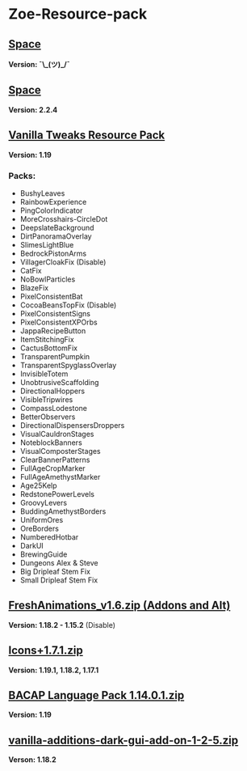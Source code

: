 # Zoe-Resource-pack

## [Space](¯\_(ツ)_/¯)
**Version: ¯\\\_(ツ)_/¯**

## [Space](https://www.spigotmc.org/resources/space.59572/)
**Version: 2.2.4**

## [Vanilla Tweaks Resource Pack](https://vanillatweaks.net/picker/resource-packs/)
**Version: 1.19**

 ### Packs:
* BushyLeaves
* RainbowExperience
* PingColorIndicator
* MoreCrosshairs-CircleDot
* DeepslateBackground
* DirtPanoramaOverlay
* SlimesLightBlue
* BedrockPistonArms
* VillagerCloakFix (Disable)
* CatFix
* NoBowlParticles
* BlazeFix
* PixelConsistentBat
* CocoaBeansTopFix (Disable)
* PixelConsistentSigns
* PixelConsistentXPOrbs
* JappaRecipeButton
* ItemStitchingFix
* CactusBottomFix
* TransparentPumpkin
* TransparentSpyglassOverlay
* InvisibleTotem
* UnobtrusiveScaffolding
* DirectionalHoppers
* VisibleTripwires
* CompassLodestone
* BetterObservers
* DirectionalDispensersDroppers
* VisualCauldronStages
* NoteblockBanners
* VisualComposterStages
* ClearBannerPatterns
* FullAgeCropMarker
* FullAgeAmethystMarker
* Age25Kelp
* RedstonePowerLevels
* GroovyLevers
* BuddingAmethystBorders
* UniformOres
* OreBorders
* NumberedHotbar
* DarkUI
* BrewingGuide
* Dungeons Alex & Steve
* Big Dripleaf Stem Fix
* Small Dripleaf Stem Fix

## [FreshAnimations_v1.6.zip (Addons and Alt)](https://www.curseforge.com/minecraft/texture-packs/fresh-animations)
**Version: 1.18.2 - 1.15.2** (Disable)

## [Icons+1.7.1.zip](https://www.curseforge.com/minecraft/texture-packs/icons)
**Version: 1.19.1, 1.18.2, 1.17.1**

## [BACAP Language Pack 1.14.0.1.zip](https://www.planetminecraft.com/texture-pack/bacap-language-pack/)
**Version: 1.19**

## [vanilla-additions-dark-gui-add-on-1-2-5.zip](https://www.planetminecraft.com/texture-pack/justtimm-s-vanilla-additions-dark-gui-add-on/)
**Verson: 1.18.2**
